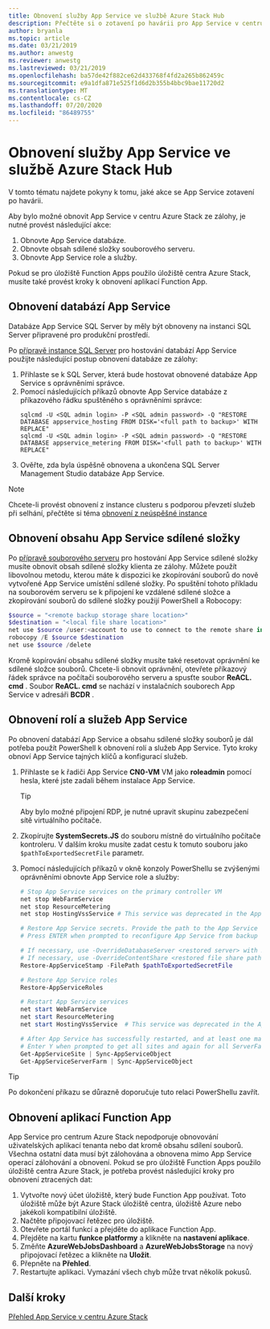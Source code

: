 ```yaml
---
title: Obnovení služby App Service ve službě Azure Stack Hub
description: Přečtěte si o zotavení po havárii pro App Service v centru Azure Stack.
author: bryanla
ms.topic: article
ms.date: 03/21/2019
ms.author: anwestg
ms.reviewer: anwestg
ms.lastreviewed: 03/21/2019
ms.openlocfilehash: ba57de42f882ce62d433768f4fd2a265b862459c
ms.sourcegitcommit: e9a1dfa871e525f1d6d2b355b4bbc9bae11720d2
ms.translationtype: MT
ms.contentlocale: cs-CZ
ms.lasthandoff: 07/20/2020
ms.locfileid: "86489755"
---
```

# <a name="app-service-recovery-on-azure-stack-hub"></a>Obnovení služby App Service ve službě Azure Stack Hub

V tomto tématu najdete pokyny k tomu, jaké akce se App Service zotavení po havárii.

Aby bylo možné obnovit App Service v centru Azure Stack ze zálohy, je nutné provést následující akce:
1. Obnovte App Service databáze.
2. Obnovte obsah sdílené složky souborového serveru.
3. Obnovte App Service role a služby.

Pokud se pro úložiště Function Apps použilo úložiště centra Azure Stack, musíte také provést kroky k obnovení aplikací Function App.

## <a name="restore-the-app-service-databases"></a>Obnovení databází App Service
Databáze App Service SQL Server by měly být obnoveny na instanci SQL Server připravené pro produkční prostředí. 

Po [přípravě instance SQL Server](azure-stack-app-service-before-you-get-started.md#prepare-the-sql-server-instance) pro hostování databází App Service použijte následující postup obnovení databáze ze zálohy:

1. Přihlaste se k SQL Server, která bude hostovat obnovené databáze App Service s oprávněními správce.
2. Pomocí následujících příkazů obnovte App Service databáze z příkazového řádku spuštěného s oprávněními správce:
    ```dos
    sqlcmd -U <SQL admin login> -P <SQL admin password> -Q "RESTORE DATABASE appservice_hosting FROM DISK='<full path to backup>' WITH REPLACE"
    sqlcmd -U <SQL admin login> -P <SQL admin password> -Q "RESTORE DATABASE appservice_metering FROM DISK='<full path to backup>' WITH REPLACE"
    ```
3. Ověřte, zda byla úspěšně obnovena a ukončena SQL Server Management Studio databáze App Service.

> [!NOTE]
> Chcete-li provést obnovení z instance clusteru s podporou převzetí služeb při selhání, přečtěte si téma [obnovení z neúspěšné instance](/sql/sql-server/failover-clusters/windows/recover-from-failover-cluster-instance-failure?view=sql-server-2017) 

## <a name="restore-the-app-service-file-share-content"></a>Obnovení obsahu App Service sdílené složky
Po [přípravě souborového serveru](azure-stack-app-service-before-you-get-started.md#prepare-the-file-server) pro hostování App Service sdílené složky musíte obnovit obsah sdílené složky klienta ze zálohy. Můžete použít libovolnou metodu, kterou máte k dispozici ke zkopírování souborů do nově vytvořené App Service umístění sdílené složky. Po spuštění tohoto příkladu na souborovém serveru se k připojení ke vzdálené sdílené složce a zkopírování souborů do sdílené složky použijí PowerShell a Robocopy:

```powershell
$source = "<remote backup storage share location>"
$destination = "<local file share location>"
net use $source /user:<account to use to connect to the remote share in the format of domain\username> *
robocopy /E $source $destination
net use $source /delete
```

Kromě kopírování obsahu sdílené složky musíte také resetovat oprávnění ke sdílené složce souborů. Chcete-li obnovit oprávnění, otevřete příkazový řádek správce na počítači souborového serveru a spusťte soubor **ReACL. cmd** . Soubor **ReACL. cmd** se nachází v instalačních souborech App Service v adresáři **BCDR** .

## <a name="restore-app-service-roles-and-services"></a>Obnovení rolí a služeb App Service
Po obnovení databází App Service a obsahu sdílené složky souborů je dál potřeba použít PowerShell k obnovení rolí a služeb App Service. Tyto kroky obnoví App Service tajných klíčů a konfigurací služeb.  

1. Přihlaste se k řadiči App Service **CN0-VM** VM jako **roleadmin** pomocí hesla, které jste zadali během instalace App Service. 
    > [!TIP]
    > Aby bylo možné připojení RDP, je nutné upravit skupinu zabezpečení sítě virtuálního počítače. 
2. Zkopírujte **SystemSecrets.JS** do souboru místně do virtuálního počítače kontroleru. V dalším kroku musíte zadat cestu k tomuto souboru jako `$pathToExportedSecretFile` parametr.
3. Pomocí následujících příkazů v okně konzoly PowerShellu se zvýšenými oprávněními obnovte App Service role a služby:

    ```powershell
    # Stop App Service services on the primary controller VM
    net stop WebFarmService
    net stop ResourceMetering
    net stop HostingVssService # This service was deprecated in the App Service 1.5 release and is not required after the App Service 1.4 release.

    # Restore App Service secrets. Provide the path to the App Service secrets file copied from backup. For example, C:\temp\SystemSecrets.json.
    # Press ENTER when prompted to reconfigure App Service from backup 

    # If necessary, use -OverrideDatabaseServer <restored server> with Restore-AppServiceStamp when the restored database server has a different address than backed-up deployment.
    # If necessary, use -OverrideContentShare <restored file share path> with Restore-AppServiceStamp when the restored file share has a different path from backed-up deployment.
    Restore-AppServiceStamp -FilePath $pathToExportedSecretFile 

    # Restore App Service roles
    Restore-AppServiceRoles

    # Restart App Service services
    net start WebFarmService
    net start ResourceMetering
    net start HostingVssService  # This service was deprecated in the App Service 1.5 release and is not required after the App Service 1.4 release.

    # After App Service has successfully restarted, and at least one management server is in ready state, synchronize App Service objects to complete the restore
    # Enter Y when prompted to get all sites and again for all ServerFarm entities.
    Get-AppServiceSite | Sync-AppServiceObject
    Get-AppServiceServerFarm | Sync-AppServiceObject
    ```

> [!TIP]
> Po dokončení příkazu se důrazně doporučuje tuto relaci PowerShellu zavřít.

## <a name="restore-function-apps"></a>Obnovení aplikací Function App 
App Service pro centrum Azure Stack nepodporuje obnovování uživatelských aplikací tenanta nebo dat kromě obsahu sdílení souborů. Všechna ostatní data musí být zálohována a obnovena mimo App Service operací zálohování a obnovení. Pokud se pro úložiště Function Apps použilo úložiště centra Azure Stack, je potřeba provést následující kroky pro obnovení ztracených dat:

1. Vytvořte nový účet úložiště, který bude Function App používat. Toto úložiště může být Azure Stack úložiště centra, úložiště Azure nebo jakékoli kompatibilní úložiště.
2. Načtěte připojovací řetězec pro úložiště.
3. Otevřete portál funkcí a přejděte do aplikace Function App.
4. Přejděte na kartu **funkce platformy** a klikněte na **nastavení aplikace**.
5. Změňte **AzureWebJobsDashboard** a **AzureWebJobsStorage** na nový připojovací řetězec a klikněte na **Uložit**.
6. Přepněte na **Přehled**.
7. Restartujte aplikaci. Vymazání všech chyb může trvat několik pokusů.

## <a name="next-steps"></a>Další kroky
[Přehled App Service v centru Azure Stack](azure-stack-app-service-overview.md)
